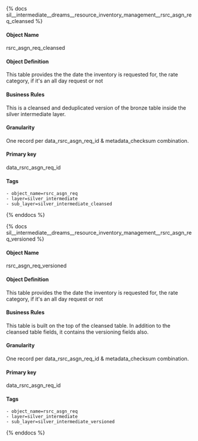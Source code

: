 {% docs sil__intermediate__dreams__resource_inventory_management__rsrc_asgn_req_cleansed %}

#### Object Name
rsrc_asgn_req_cleansed

#### Object Definition
This table provides the the date the inventory is requested for, the rate category, if it&#39;s an all day request or not

#### Business Rules
This is a cleansed and deduplicated version of the bronze table inside the silver intermediate layer.

#### Granularity
One record per data_rsrc_asgn_req_id & metadata_checksum combination.

#### Primary key
data_rsrc_asgn_req_id

#### Tags
    - object_name=rsrc_asgn_req
    - layer=silver_intermediate
    - sub_layer=silver_intermediate_cleansed

{% enddocs %}

{% docs sil__intermediate__dreams__resource_inventory_management__rsrc_asgn_req_versioned %}

#### Object Name
rsrc_asgn_req_versioned

#### Object Definition
This table provides the the date the inventory is requested for, the rate category, if it&#39;s an all day request or not

#### Business Rules
This table is built on the top of the cleansed table. In addition to the cleansed table fields, it contains the versioning fields also.

#### Granularity
One record per data_rsrc_asgn_req_id & metadata_checksum combination.

#### Primary key
data_rsrc_asgn_req_id

#### Tags
    - object_name=rsrc_asgn_req
    - layer=silver_intermediate
    - sub_layer=silver_intermediate_versioned

{% enddocs %}